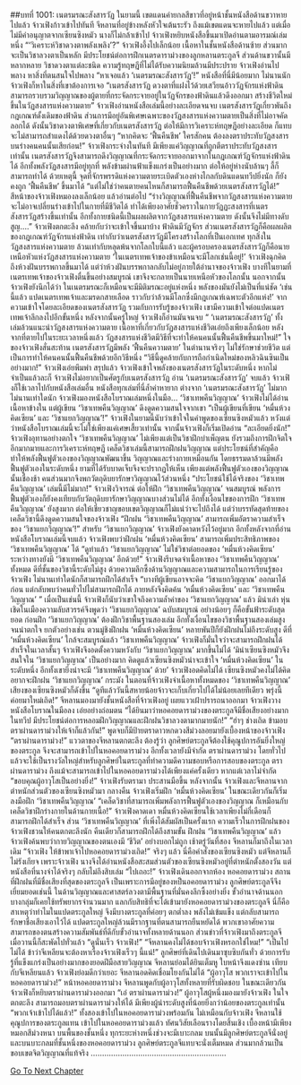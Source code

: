 ##บทที่ 1001: เนตรมรณะสังสารวัฏ
ในยามนี้ เขตแดนค่ายกลสีขาวที่อยู่หน้าชั้นหนังสือด้านขวาหายไปแล้ว
จ้าวเฟิงก้าวเข้าไปทันที จีหลานที่อยู่ข้างหลังหัวใจเต้นระรัว ถึงแม้เขตแดนจะหายไปแล้ว แต่เมื่อไม่มีคำอนุญาตจากเซียนซิงหมัว นางก็ไม่กล้าเข้าไป
จ้าวเฟิงหยิบหนังสือขึ้นมาเปิดอ่านตามอารมณ์เล่มหนึ่ง
“‘วิเคราะห์วิชาดวงตาพลังเพลิง’?”
จ้าวเฟิงอึ้งไปเล็กน้อย
เนื้อหาในชั้นหนังสือด้านซ้าย ส่วนมากจะเป็นวิชาลวงตาเป็นหลัก มีประโยชน์ต่อการฝึกเนตรดาราม่วงของลูกหลานตระกูลจี
ส่วนด้านขวานั้นมีหลากหลาย วิชาดวงตาแต่ละชนิด ความรู้ทฤษฎีที่ไม่ได้รับความนิยมล้วนมีประปราย
จ้าวเฟิงอ่านไปพลาง หาสิ่งที่ตนสนใจไปพลาง
“หาเจอแล้ว ‘เนตรมรณะสังสารวัฏ’!”
หนังสือที่นี่มีน้อยมาก ไม่นานนักจ้าวเฟิงก็หาในสิ่งที่เขาต้องการเจอ
“เนตรสังสารวัฏ ดวงตาที่แฝงไว้ด้วยเสวียนอ้าววัฏจักรแห่งฟ้าดิน สามารถรวบรวมวิญญาณของผู้ตายที่กระจัดกระจายอยู่ในวัฏจักรของฟ้าดินแล้วดึงออกมา สร้างชีวิตใหม่ขึ้นในวัฏสงสารแห่งความตาย”
จ้าวเฟิงอ่านหนังสือเล่มนี้อย่างละเอียดจนจบ
เนตรสังสารวัฏเกี่ยวพันถึงกฎเกณฑ์ดั้งเดิมของฟ้าดิน ส่วนการมีอยู่อันพิเศษเฉพาะของวัฏสงสารแห่งความตายเป็นสิ่งที่ไม่อาจคัดลอกได้
ดังนั้นวิชาดวงตาพิเศษที่เกี่ยวกับเนตรสังสารวัฏ ต่อให้มีการวิเคราะห์ทฤษฏีอย่างละเอียด ก็แทบจะไม่สามารถสำแดงได้ด้วยดวงตาอื่นๆ
“หากคิดจะ ‘ฟื้นคืนชีพ’ ใครสักคน ต้องลงตราประทับวัฏสงสารบนร่างคนคนนั้นเสียก่อน!”
จ้าวเฟิงกระจ่างในทันที
มีเพียงแค่วิญญาณที่ถูกตีตราประทับวัฏสงสารเท่านั้น เนตรสังสารวัฏจึงสามารถดึงวิญญาณที่กระจัดกระจายออกมาจากในกฎเกณฑ์วัฏจักรแห่งฟ้าดินได้
อีกทั้งพลังวัฏสงสารมีอยู่ทุกที่ พลังข้ามผ่านฟ้าแข็งแกร่งเป็นอย่างมาก ต่อให้อยู่ห่างนับล้านๆ ลี้ก็สามารถทำได้
ด้วยเหตุนี้ จุดที่จักรพรรดิแห่งความตายระเบิดตัวเองห่างไกลกับดินแดนทวีปยิ่งนัก ก็ยังคงถูก ‘ฟื้นคืนชีพ’ ขึ้นมาได้
“แต่ไม่ใช่ว่าคนตายคนไหนก็สามารถฟื้นคืนชีพด้วยเนตรสังสารวัฏได้!”
สีหน้าของจ้าวเฟิงหมองลงเล็กน้อย แล้วอ่านต่อไป
“ร่างวิญญาณที่ฟื้นคืนชีพจากวัฏสงสารแห่งความตาย จะไม่อาจเปลี่ยนร่างเข้าไปในกายที่มีชีวิตได้ ทำได้เพียงอาศัยชั่วคราวในกายวัฏฏะสงสารที่เนตรสังสารวัฏสร้างขึ้นเท่านั้น อีกทั้งกายชนิดนี้เป็นผลผลิตจากวัฏสงสารแห่งความตาย ดังนั้นจึงไม่มีทางดับสูญ....”
จ้าวเฟิงตกตะลึง คล้ายกับว่าจะเข้าใจขึ้นมาบ้าง
ฟ้าดินมีวัฏจักร ส่วนเนตรสังสารวัฏก็คือผลผลิตของกฎเกณฑ์วัฏจักรแห่งฟ้าดิน
เท่ากับว่าเนตรสังสารวัฏมีโครงสร้างโลกที่เป็นเอกเทศ
ทุกสิ่งในวัฏสงสารแห่งความตาย ล้วนเท่ากับหลุดพ้นจากโลกใบนี้แล้ว
และผู้ครอบครองเนตรสังสารวัฏก็คือนายเหนือหัวแห่งวัฏสงสารแห่งความตาย
‘ในเนตรเทพเจ้าของข้าเหมือนจะมีโลกเช่นนี้อยู่!’
จ้าวเฟิงฉุกคิดถึงห้วงฝันบรรพกาลขึ้นมาได้
แต่ว่าห้วงฝันบรรพกาลกลับไม่อยู่ภายใต้อำนาจของจ้าวเฟิง
บางทีในยามที่เนตรเทพเจ้าของจ้าวเฟิงตื่นขึ้นอย่างสมบูรณ์ เขาจึงจะกลายเป็นนายเหนือหัวของโลกนั้น
นอกจากนั้น จ้าวเฟิงยังนึกได้ว่า ในเนตรมรณะก็เหมือนจะมีมิติมรณะอยู่แห่งหนึ่ง พลังของมันยังไม่เป็นที่แน่ชัด
‘เช่นนี้แล้ว แปดเนตรเทพเจ้าและมรดกสายเลือด ราวกับว่าล้วนมีโลกซึ่งมีกฎเกณฑ์เฉพาะตัวอีกแห่ง!’
จากความเข้าใจโดยละเอียดของเนตรสังสารวัฏ รวมกับการรับรู้ของจ้าวเฟิง
เขามีความเข้าใจต่อแปดเนตรเทพเจ้าลึกลงไปอีกขั้นหนึ่ง
หลังจากนั้นครู่ใหญ่ จ้าวเฟิงก็อ่านมันจนจบ
“ ‘เนตรมรณะสังสารวัฏ’ ทั้งเล่มล้วนแนะนำวัฏสงสารแห่งความตาย เนื้อหาที่เกี่ยวกับวัฏสงสารแห่งชีวิตเอ่ยถึงเพียงเล็กน้อย หลังจากที่ตายไปในระยะเวลาหนึ่งแล้ว วัฏสงสารแห่งชีวิตมีวิธีที่จะทำให้คนคนนั้นฟื้นคืนชีพขึ้นมาใหม่!”
ใจของจ้าวเฟิงสั่นสะท้าน
เนตรสังสารวัฏมีพลัง ‘ฟื้นคืนความตาย’ ในตำนานจริงๆ
ไม่ใช่รักษาช่วยชีวิต แต่เป็นการทำให้คนคนนั้นฟื้นคืนชีพด้วยอีกวิธีหนึ่ง
“วิธีนี้ดูคล้ายกับการถือกำเนิดใหม่ของหลิวฉินซินเป็นอย่างมาก!”
จ้าวเฟิงเอ่ยพึมพำ
สรุปแล้ว จ้าวเฟิงเข้าใจพลังของเนตรสังสารวัฏในระดับหนึ่ง
หากไม่จำเป็นแล้วละก็ จ้าวเฟิงไม่อยากเป็นศัตรูกับเนตรสังสารวัฏ
อ่าน ‘เนตรมรณะสังสารวัฏ’ จบแล้ว จ้าวเฟิงก็ใช้เวลาไปกับหนังสือเล่มอื่น
หนังสือทุกเล่มที่นี่ล้ำค่าหายาก ต่างจาก ‘เนตรมรณะสังสารวัฏ’ ไม่มาก
ไม่นานเท่าใดนัก
จ้าวเฟิงมองหนังสือโบราณเล่มหนึ่งในมือ... ‘วิชาเทพคืนวิญญาณ’
จ้าวเฟิงไม่ได้อ่านเนื้อหาข้างใน แต่ผู้เขียน ‘วิชาเทพคืนวิญญาณ’ ดึงดูดความสนใจจากเขา
“เป็นผู้เขียนที่เขียน ‘หมื่นห้วงคิดเซียน’ และ ‘วิชาแยกวิญญาณ’!”
จ้าวเฟิงในยามนี้นับว่าเข้าใจในคำพูดของเซียนซิงหมัวแล้ว หวังแต่ว่าหนังสือโบราณเล่มนี้จะไม่ใช่เพียงแค่เศษเสี้ยวเท่านั้น
จากนั้นจ้าวเฟิงก็เริ่มเปิดอ่าน
“ละเอียดยิ่งนัก!”
จ้าวเฟิงอุทานอย่างตกใจ
‘วิชาเทพคืนวิญญาณ’ ไม่เพียงแต่เป็นวิชาฝึกบำเพ็ญตน ยังรวมถึงการฝึกจิตใจอีกมากมายและการวิเคราะห์ทฤษฎี
เคล็ดวิชาเล่มนี้สามารถฝึกฝนวิญญาณ แต่ประโยชน์ที่สำคัญคือทำให้พลังฟื้นฟูตัวเองของวิญญาณพัฒนาขึ้น
วิญญาณและร่างกายเหมือนกัน โดยธรรมดาล้วนมีพลังฟื้นฟูตัวเองในระดับหนึ่ง ยามที่ได้รับบาดเจ็บจึงจะปรากฏให้เห็น เพียงแต่พลังฟื้นฟูตัวเองของวิญญาณนั้นเชื่องช้า
คนส่วนมากจึงพกวัตถุดิบยารักษาวิญญาณไว้ส่วนหนึ่ง
“ประโยชน์ใช้ได้จริงของ ‘วิชาเทพคืนวิญญาณ’ เล่มนี้มีไม่มาก!”
จ้าวเฟิงวิจารณ์
ต่อให้ฝึก ‘วิชาเทพคืนวิญญาณ’ จนสมบูรณ์ พลังการฟื้นฟูตัวเองก็ยังคงเทียบกับวัตถุดิบยารักษาวิญญาณบางส่วนไม่ได้
อีกทั้งเงื่อนไขของการฝึก ‘วิชาเทพคืนวิญญาณ’ ยังสูงมาก ต่อให้เชี่ยวชาญขอบเขตวิญญาณก็ไม่แน่ว่าจะไปถึงได้
แต่ว่าบรรทัดสุดท้ายของเคล็ดวิชานี้ดึงดูดความสนใจของจ้าวเฟิง
“ฝึกฝน ‘วิชาเทพคืนวิญญาณ’ สามารถเพิ่มอัตราความสำเร็จของ ‘วิชาแยกวิญญาณ’!”
สำหรับ ‘วิชาแยกวิญญาณ’ จ้าวเฟิงยังคาดหวังไว้อยู่มาก
อีกทั้งหลังจากที่อ่านหนังสือโบราณเล่มนี้จบแล้ว จ้าวเฟิงพบว่าฝึกฝน ‘หมื่นห้วงคิดเซียน’ สามารถเพิ่มประสิทธิภาพของ ‘วิชาเทพคืนวิญญาณ’ ได้
“ดูท่าแล้ว ‘วิชาแยกวิญญาณ’ ไม่ใช่วิชาต่อยอดของ ‘หมื่นห้วงคิดเซียน’ ระหว่างทางยังมี ‘วิชาเทพคืนวิญญาณ’ อีกด้วย!”
จ้าวเฟิงรีบจดจำเนื้อหาของ ‘วิชาเทพคืนวิญญาณ’ ทั้งหมด
ดีที่ชั้นของวิชานี้ระดับไม่สูง ด้วยความลึกซึ้งด้านวิญญาณและความสามารถในการเรียนรู้ของจ้าวเฟิง ไม่นานเท่าใดนักก็สามารถฝึกได้สำเร็จ
“บางทีผู้เขียนอาจจะคิด ‘วิชาแยกวิญญาณ’ ออกมาได้ก่อน แต่กลับพบว่าคนทั่วไปไม่สามารถฝึกได้ ภายหลังจึงคิดค้น ‘หมื่นห้วงคิดเซียน’ และ ‘วิชาเทพคืนวิญญาณ’ ”
เมื่อเป็นเช่นนี้ จ้าวเฟิงก็นับว่าเขาใจถึงความล้ำค่าของ ‘วิชาแยกวิญญาณ’ แล้ว
มิน่าเล่า หุ่นเชิดในเมืองความลับสวรรค์จึงพูดว่า ‘วิชาแยกวิญญาณ’ ฉบับสมบูรณ์ อย่างน้อยๆ ก็คือขั้นฟ้าระดับสุดยอด
ก่อนฝึก ‘วิชาแยกวิญญาณ’ ต้องฝึกวิชาพื้นฐานสองเล่ม อีกทั้งเงื่อนไขของวิชาพื้นฐานสองเล่มสูงจนน่าตกใจ ยกตัวอย่างเช่น ตวนมู่ชิงฝึกฝน ‘หมื่นห้วงคิดเซียน’ หลายพันปีก็ยังฝึกฝนไม่ถึงระดับสูง
ดีที่ ‘หมื่นห้วงคิดเซียน’ ใกล้จะสมบูรณ์แล้ว ‘วิชาเทพคืนวิญญาณ’ จ้าวเฟิงก็มั่นใจว่าจะสามารถฝึกฝนได้สำเร็จในเวลาสั้นๆ
จ้าวเฟิงจึงอดตั้งความหวังกับ ‘วิชาแยกวิญญาณ’ มากขึ้นไม่ได้
‘มิน่าเซียนซิงหมัวจึงสนใจใน ‘วิชาแยกวิญญาณ’ เป็นอย่างมาก คิดดูแล้วเซียนซิงหมัวน่าจะเข้าใจ ‘หมื่นห้วงคิดเซียน’ ในระดับหนึ่ง อีกทั้งเขายิ่งน่าจะมี ‘วิชาเทพคืนวิญญาณ’ ด้วย’
จ้าวเฟิงอดคิดไม่ได้ เซียนซิงหมัวคงไม่ได้คิดอยากจะฝึกฝน ‘วิชาแยกวิญญาณ’ กระมัง
ในตอนที่จ้าวเฟิงจำเนื้อหาทั้งหมดของ ‘วิชาเทพคืนวิญญาณ’ เสียงของเซียนซิงหมัวก็ดังขึ้น “ดูทีแล้ววันนี้สหายน้อยจ้าวจะเก็บเกี่ยวไปได้ไม่น้อยเลยทีเดียว พรุ่งนี้ค่อยมาใหม่เถิด!”
จีหลานมองมายังชั้นหนังสือที่จ้าวเฟิงอยู่ เผยแววเฝ้าปรารถนาออกมา
จ้าวเฟิงวางหนังสือโบราณในมือลง เอ่ยอย่างถ่อมตน “ได้ยินมาว่าหอคอยดาราม่วงของตระกูลจีมีชื่อเสียงอย่างมากในทวีป มีประโยชน์ต่อการหลอมฝึกวิญญาณและฝึกฝนวิชาลวงตามากมายนัก!”
“ฮ่าๆ ช่างเถิด ข้ามอบตราผ่านดาราม่วงให้เจ้าก็แล้วกัน!”
พูดจบก็มีป้ายตราดาวหกดวงสีม่วงลอยมายังเบื้องหน้าของจ้าวเฟิง
“ตราผ่านดาราม่วง!”
แววตาของจีหลานตกตะลึง
ต้องรู้ว่า ลูกศิษย์ตระกูลจีต้องใช้คุณูปการอันยิ่งใหญ่ของตระกูล จึงจะสามารถเข้าไปในหอคอยดาราม่วง อีกทั้งเวลายังมีจำกัด
ตราผ่านดาราม่วง โดยทั่วไปแล้วจะใช้เป็นรางวัลใหญ่สำหรับลูกศิษย์ในตระกูลที่ทำความดีความชอบหรือการสอบของตระกูล
ตราผ่านดาราม่วง ถึงแม้จะสามารถเข้าไปในหอคอยดาราม่วงได้เพียงแค่ครั้งเดียว หากแต่เวลาไม่จำกัด
“ขอบคุณผู้อาวุโสเป็นอย่างยิ่ง!”
จ้าวเฟิงรับตรามา ประสานมือขึ้น
หลังจากนั้น จ้าวเฟิงและจีหลานจากตำหนักส่วนตัวของเซียนซิงหมัวมา
กลางคืน จ้าวเฟิงเริ่มฝึก ‘หมื่นห้วงคิดเซียน’ ในขณะเดียวกันก็เริ่มลงมือฝึก ‘วิชาเทพคืนวิญญาณ’
“เคล็ดวิชาที่สามารถเพิ่มพลังการฟื้นฟูตัวเองของวิญญาณ ก็เหมือนกับเคล็ดวิชาฝึกร่างกายในด้านกายเนื้อ!”
จ้าวเฟิงคาดเดา หมื่นห้วงคิดเซียนใช้เวลาเพียงไม่กี่เดือนก็สามารถฝึกได้สำเร็จ
ส่วน ‘วิชาเทพคืนวิญญาณ’ ที่เพิ่งได้สัมผัสเป็นครั้งแรก ความเร็วในการฝึกฝนของจ้าวเฟิงชวนให้คนตกตะลึงนัก คืนเดียวก็สามารถฝึกได้ถึงสามขั้น
ฝึกฝน ‘วิชาเทพคืนวิญญาณ’ แล้ว จ้าวเฟิงค้นพบว่ากายวิญญาณของตนเองมี ‘ชีวิต’ อย่างบอกไม่ถูก
เช้าตรู่วันที่สอง จีหลานก็มาถึงในเวลาเดิม
“จ้าวเฟิง ให้ข้าพาเจ้าไปหอคอยดาราม่วงเถิด!”
จริงๆ แล้ว นี่คือคำสั่งของเซียนซิงหมัว แต่จีหลานก็ไม่รังเกียจ
เพราะจ้าวเฟิง นางจึงได้อ่านหนังสือสะสมส่วนตัวของเซียนซิงหมัวอยู่ที่ตำหนักตั้งสองวัน
แต่หนังสือที่นางจำได้จริงๆ กลับไม่ถึงสิบเล่ม
“ไปเถอะ!”
จ้าวเฟิงเดินออกจากห้อง
หอคอยดาราม่วง สถานที่ฝึกฝนที่มีชื่อเสียงที่สุดของตระกูลจี
เป็นเพราะการมีอยู่ของหป็นอคอยดาราม่วง ลูกศิษย์ตระกูลจีจึงเยี่ยมยอดเช่นนี้ ในด้านวิญญาณและศาสตร์ลวงตามีพื้นฐานที่มั่นคงลึกซึ้งอย่างยิ่ง
ขั้วอำนาจด้านนอกบางกลุ่มก็เคยใช้ทรัพยากรจำนวนมาก แลกกับสิทธิที่จะได้เข้ามายังหอคอยดาราม่วงของตระกูลจี
นี่ก็คือสาเหตุว่าทำไมในแปดตระกูลใหญ่ จึงมีบางตระกูลที่ค่อยๆ ตกต่ำลง พลังไม่เข้มแข็ง แต่กลับสามารถรักษาชื่อเสียงเอาไว้ได้
แปดตระกูลใหญ่ล้วนมีรากฐานที่ตนสามารถยืนหยัดได้ พวกเขาอาศัยความสามารถของตนสร้างความสัมพันธ์ที่ดีกับขั้วอำนาจทั้งหลายด้านนอก
ส่วนข่าวที่จ้าวเฟิงมาถึงตระกูลจี เมื่อวานนี้ก็สะพัดไปทั่วแล้ว
“ดูนั่นเร็ว จ้าวเฟิง!”
“จีหลานคงไม่ได้ชอบจ้าวเฟิงหรอกใช่ไหม!”
“เป็นไปไม่ได้ ข้าว่าจีเหลียนจะต้องหาเรื่องจ้าวเฟิงเร็วๆ นี้แน่!”
ลูกศิษย์ที่เดินไปเดินมาซุบซิบกันทั่ว
ด้วยการรับรู้ที่แข็งแกร่งเป็นอย่างมากของยอดฝีมือสายวิญญาณ จีหลานย่อมได้ยินเต็มหู ใบหน้าจึงแดงซ่าน
เทียบกับจีเหลียนแล้ว จ้าวเฟิงย่อมดีกว่าเยอะ จีหลานอดคิดเชื่อมโยงกันไม่ได้
“ผู้อาวุโส พวกเราจะเข้าไปในหอคอยดาราม่วง!”
หน้าหอคอยดาราม่วง จีหลานพูดกับผู้อาวุโสทั้งหลายที่รับผิดชอบ
ในขณะเดียวกัน จ้าวเฟิงก็หยิบตราผ่านดาราม่วงออกมา
“เอ๋ ตราผ่านดาราม่วง!”
ผู้อาวุโสผู้หนึ่งมองมายังจ้าวเฟิง ในใจตกตะลึง
สามารถมอบตราผ่านดาราม่วงให้ได้ มีเพียงผู้นำระดับสูงที่น้อยยิ่งกว่าน้อยของตระกูลเท่านั้น
“พวกเจ้าเข้าไปได้แล้ว!”
ทั้งสองเข้าไปในหอคอยดาราม่วงพร้อมกัน ไม่เหมือนกับจ้าวเฟิง จีหลานใช้คุณูปการของตระกูลแทน
เข้าไปในหอคอยดาราม่วงแล้ว ทัศนวิสัยเลือนรางโดยสิ้นเชิง
เบื้องหน้ามีเพียงหมอกสีม่วงหนา บนพื้นของชั้นหนึ่ง ทุกระยะห่างหนึ่งช่วงจะมีเบาะกลม บนนั้นมีลูกศิษย์ตระกูลจีนั่งอยู่
และบนบาะกลมที่ชั้นหนึ่งของหอคอยดาราม่วง ลูกศิษย์ตระกูลจีแทบจะนั่งเต็มหมด ส่วนมากล้วนเป็นขอบเขตจิตวิญญาณที่แท้จริง
……………………………………………………


[Go To Next Chapter]( ./239.md)